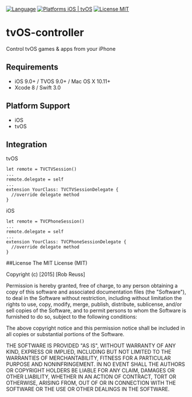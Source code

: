 [![Language](https://img.shields.io/badge/Language-Swift3.0-brightgreen.svg?style=flat)](https://developer.apple.com/swift/)
[![Platforms iOS | tvOS](https://img.shields.io/badge/Platform-iOS%20%7C%20tvOS-lightgrey.svg?style=flat)](https://developer.apple.com/download/)
[![License MIT](https://img.shields.io/badge/License-MIT-blue.svg?style=flat)](https://github.com/fluidpixel/tvOS-controller/blob/master/LICENSE)

# tvOS-controller
Control tvOS games &amp; apps from your iPhone

## Requirements 

- iOS 9.0+ / TVOS 9.0+ / Mac OS X 10.11+
- Xcode 8 / Swift 3.0

## Platform Support

- iOS
- tvOS

## Integration

tvOS
```
let remote = TVCTVSession()
...
remote.delegate = self
...
extension YourClass: TVCTVSessionDelegate {
  //override delegate method
}
```

iOS
```
let remote = TVCPhoneSession()
...
remote.delegate = self
...
extension YourClass: TVCPhoneSessionDelegate {
  //override delegate method
}
```


##License
The MIT License (MIT)

Copyright (c) [2015] [Rob Reuss]

Permission is hereby granted, free of charge, to any person obtaining a copy
of this software and associated documentation files (the "Software"), to deal
in the Software without restriction, including without limitation the rights
to use, copy, modify, merge, publish, distribute, sublicense, and/or sell
copies of the Software, and to permit persons to whom the Software is
furnished to do so, subject to the following conditions:

The above copyright notice and this permission notice shall be included in all
copies or substantial portions of the Software.

THE SOFTWARE IS PROVIDED "AS IS", WITHOUT WARRANTY OF ANY KIND, EXPRESS OR
IMPLIED, INCLUDING BUT NOT LIMITED TO THE WARRANTIES OF MERCHANTABILITY,
FITNESS FOR A PARTICULAR PURPOSE AND NONINFRINGEMENT. IN NO EVENT SHALL THE
AUTHORS OR COPYRIGHT HOLDERS BE LIABLE FOR ANY CLAIM, DAMAGES OR OTHER
LIABILITY, WHETHER IN AN ACTION OF CONTRACT, TORT OR OTHERWISE, ARISING FROM,
OUT OF OR IN CONNECTION WITH THE SOFTWARE OR THE USE OR OTHER DEALINGS IN THE
SOFTWARE.



